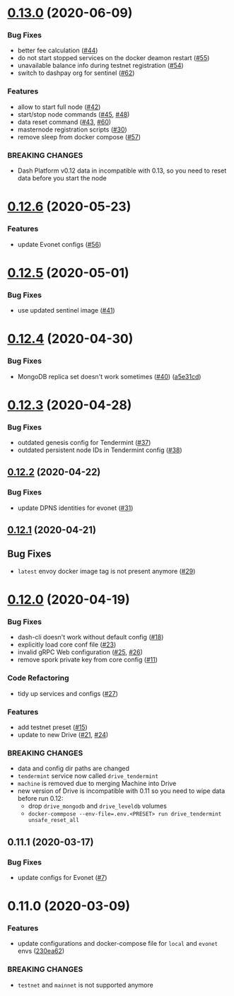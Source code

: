 # [0.13.0](https://github.com/dashevo/mn-bootstrap/compare/v0.12.6...v0.13.0) (2020-06-09)


### Bug Fixes

* better fee calculation ([#44](https://github.com/dashevo/mn-bootstrap/issues/44))
* do not start stopped services on the docker deamon restart ([#55](https://github.com/dashevo/mn-bootstrap/issues/55))
* unavailable balance info during testnet registration ([#54](https://github.com/dashevo/mn-bootstrap/issues/54))
* switch to dashpay org for sentinel ([#62](https://github.com/dashevo/mn-bootstrap/issues/62))


### Features

* allow to start full node ([#42](https://github.com/dashevo/mn-bootstrap/issues/42))
* start/stop node commands ([#45](https://github.com/dashevo/mn-bootstrap/issues/45), [#48](https://github.com/dashevo/mn-bootstrap/issues/48))
* data reset command ([#43](https://github.com/dashevo/mn-bootstrap/issues/43), [#60](https://github.com/dashevo/mn-bootstrap/issues/60))
* masternode registration scripts ([#30](https://github.com/dashevo/mn-bootstrap/issues/30))
* remove sleep from docker compose ([#57](https://github.com/dashevo/mn-bootstrap/issues/57))


### BREAKING CHANGES

* Dash Platform v0.12 data in incompatible with 0.13, so you need to reset data before you start the node



# [0.12.6](https://github.com/dashevo/mn-bootstrap/compare/v0.12.5...v0.12.6) (2020-05-23)


### Features

* update Evonet configs ([#56](https://github.com/dashevo/mn-bootstrap/issues/56))



# [0.12.5](https://github.com/dashevo/mn-bootstrap/compare/v0.12.4...v0.12.5) (2020-05-01)


### Bug Fixes

* use updated sentinel image ([#41](https://github.com/dashevo/mn-bootstrap/issues/41))



# [0.12.4](https://github.com/dashevo/mn-bootstrap/compare/v0.12.3...v0.12.4) (2020-04-30)


### Bug Fixes

* MongoDB replica set doesn't work sometimes ([#40](https://github.com/dashevo/mn-bootstrap/issues/40)) ([a5e31cd](https://github.com/dashevo/mn-bootstrap/commit/a5e31cd341bfd3e18240e3ee4c8f5dfeebfd249c))



# [0.12.3](https://github.com/dashevo/mn-bootstrap/compare/v0.12.2...v0.12.3) (2020-04-28)


### Bug Fixes

* outdated genesis config for Tendermint ([#37](https://github.com/dashevo/mn-bootstrap/issues/37))
* outdated persistent node IDs in Tendermint config ([#38](https://github.com/dashevo/mn-bootstrap/issues/38))



## [0.12.2](https://github.com/dashevo/mn-bootstrap/compare/v0.12.1...v0.12.2) (2020-04-22)


### Bug Fixes

* update DPNS identities for evonet ([#31](https://github.com/dashevo/mn-bootstrap/issues/31))


## [0.12.1](https://github.com/dashevo/mn-bootstrap/compare/v0.11.1...v0.12.0) (2020-04-21)


## Bug Fixes

* `latest` envoy docker image tag is not present anymore ([#29](https://github.com/dashevo/mn-bootstrap/issues/29))


# [0.12.0](https://github.com/dashevo/mn-bootstrap/compare/v0.11.1...v0.12.0) (2020-04-19)


### Bug Fixes

* dash-cli doesn't work without default config ([#18](https://github.com/dashevo/mn-bootstrap/issues/18))
* explicitly load core conf file ([#23](https://github.com/dashevo/mn-bootstrap/issues/23))
* invalid gRPC Web configuration ([#25](https://github.com/dashevo/mn-bootstrap/issues/25), [#26](https://github.com/dashevo/mn-bootstrap/issues/26))
* remove spork private key from сore config ([#11](https://github.com/dashevo/mn-bootstrap/issues/11))


### Code Refactoring

* tidy up services and configs ([#27](https://github.com/dashevo/mn-bootstrap/issues/27))


### Features

* add testnet preset ([#15](https://github.com/dashevo/mn-bootstrap/issues/15))
* update to new Drive ([#21](https://github.com/dashevo/mn-bootstrap/issues/21), [#24](https://github.com/dashevo/mn-bootstrap/issues/24))


### BREAKING CHANGES

* data and config dir paths are changed
* `tendermint` service now called `drive_tendermint`
* `machine` is removed due to merging Machine into Drive
* new version of Drive is incompatible with 0.11 so you need to wipe data before run 0.12:
  * drop `drive_mongodb` and `drive_leveldb` volumes
  * `docker-commpose --env-file=.env.<PRESET> run drive_tendermint unsafe_reset_all`


## 0.11.1 (2020-03-17)


### Bug Fixes

*  update configs for Evonet ([#7](https://github.com/dashevo/mn-bootstrap/issues/7))


# 0.11.0 (2020-03-09)


### Features

* update configurations and docker-compose file for `local` and `evonet` envs ([230ea62](https://github.com/dashevo/mn-bootstrap/commit/230ea62a856b986127eb3b8e52bf7a19a5169818))


### BREAKING CHANGES

* `testnet` and `mainnet` is not supported anymore
